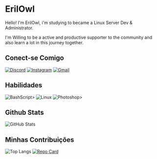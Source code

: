 # ErilOwl
Hello! I'm ErilOwl, i'm studying to became a Linux Server Dev & Administrator.

I'm Willing to be a active and productive supporter to the community and also learn a lot in this journey together.

## Conect-se Comigo
[![Discord](https://img.shields.io/badge/Discord-7289DA?style=for-the-badge&logo=discord&logoColor=white)](https://discord.com/channels/@marcodiaz/)
[![Instagram](https://img.shields.io/badge/-Instagram-%23E4405F?style=for-the-badge&logo=instagram&logoColor=white)](https://www.instagram.com/erikefernandob/)
[![Gmail](https://img.shields.io/badge/Gmail-333333?style=for-the-badge&logo=gmail&logoColor=red)](mailto:erikefbarreto@gmail.com)

## Habilidades
![BashScript](https://img.shields.io/badge/bash%20script-0101?style=flat&logo=gnubash&logoColor=%23FFFFFF&labelColor=%23000000)> ![Linux](https://img.shields.io/badge/Linux-000?style=for-the-badge&logo=linux&logoColor=FCC624)
![Photoshop](https://img.shields.io/badge/Photoshop-001E36?style=flat&logo=photoshop&logoColor=001E36&labelColor=%23000000)>

## Github Stats
![GitHub Stats](https://github-readme-stats.vercel.app/api?username=ErilOwl&theme=transparent&bg_color=c500ff&border_color=30A3DC&show_icons=true&icon_color=fff&title_color=fff&text_color=FFF)

## Minhas Contribuições
![Top Langs](https://github-readme-stats-git-masterrstaa-rickstaa.vercel.app/api/top-langs/?username=ErilOwl&layout=compact&bg_color=c500ff&&border_color=30A3DC&title_color=fefcff&text_color=FFF)
[![Repo Card](https://github-readme-stats.vercel.app/api/pin/?username=ErilOwl&repo=dio-lab-open-source&bg_color=c500ff&border_color=30A3DC&show_icons=true&icon_color=fff&title_color=fff&text_color=FFF)](https://github.com/ErilOwl/dio-lab-open-source)

